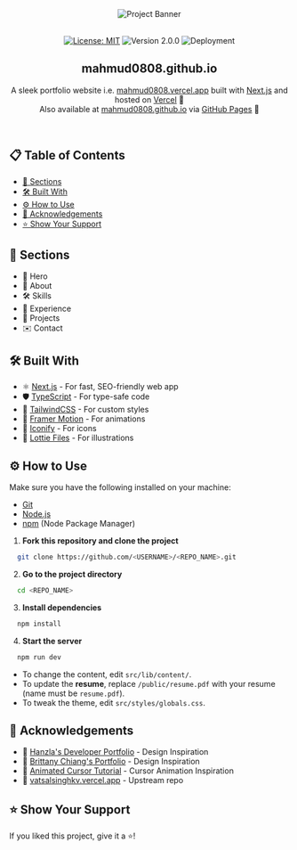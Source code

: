 <div align="center">
  <img src="https://i.postimg.cc/6tP4kmpn/mahmudul-hasan-portfolio.png" alt="Project Banner">
  <br />
  <br />
</div>

<p align="center">
  <a href="https://choosealicense.com/licenses/mit/"><img src="https://img.shields.io/badge/License-MIT-brightgreen?style=for-the-badge&color=1FAD58" alt="License: MIT" /></a>
  <img src="https://img.shields.io/badge/Version-2.0.0-blue?style=for-the-badge&color=35AFF1" alt="Version 2.0.0" />
  <img src="https://img.shields.io/github/actions/workflow/status/Mahmud0808/Mahmud0808.github.io/deploy.yml?branch=main&label=Deployment&style=for-the-badge" alt="Deployment">
</p>

<h2 align="center">mahmud0808.github.io</h2>

<p align="center">
  A sleek portfolio website i.e. <a href="https://mahmud0808.vercel.app" target="_blank">mahmud0808.vercel.app</a> built with <a href="https://nextjs.org/" target="_blank">Next.js</a> and hosted on <a href="https://vercel.com/" target="_blank">Vercel</a> 🌟 <br>
  Also available at <a href="https://mahmud0808.github.io" target="_blank">mahmud0808.github.io</a> via <a href="https://pages.github.com/" target="_blank">GitHub Pages</a> 🚀
</p>

<br>

## 📋 Table of Contents

- [📂 Sections](#-sections)
- [🛠 Built With](#-built-with)
- [⚙️ How to Use](#%EF%B8%8F-how-to-use)
- [🙏 Acknowledgements](#-acknowledgements)
- [⭐️ Show Your Support](#%EF%B8%8F-show-your-support)

## 📂 Sections

- 🚀 Hero
- 👤 About
- 🛠 Skills
- 💼 Experience
- 📁 Projects
- ✉️ Contact

## 🛠 Built With

- ⚛️ [Next.js](https://nextjs.org/) - For fast, SEO-friendly web app
- 🛡 [TypeScript](https://www.typescriptlang.org/) - For type-safe code
- 🎨 [TailwindCSS](https://tailwindcss.com/) - For custom styles
- 🎥 [Framer Motion](https://www.framer.com/motion/) - For animations
- 🌟 [Iconify](https://icon-sets.iconify.design/) - For icons
- 🎨 [Lottie Files](https://lottiefiles.com/) - For illustrations

## ⚙️ How to Use

Make sure you have the following installed on your machine:

- [Git](https://git-scm.com/)
- [Node.js](https://nodejs.org/en)
- [npm](https://www.npmjs.com/) (Node Package Manager)

1. **Fork this repository and clone the project**

```bash
  git clone https://github.com/<USERNAME>/<REPO_NAME>.git
```

2. **Go to the project directory**

```bash
  cd <REPO_NAME>
```

3. **Install dependencies**

```bash
  npm install
```

4. **Start the server**

```bash
  npm run dev
```

- To change the content, edit `src/lib/content/`.
- To update the **resume**, replace `/public/resume.pdf` with your resume (name must be `resume.pdf`).
- To tweak the theme, edit `src/styles/globals.css`.

## 🙏 Acknowledgements

- 🌟 [Hanzla's Developer Portfolio](https://developer-portfolio-1hanzla100.vercel.app/) - Design Inspiration
- 🌟 [Brittany Chiang's Portfolio](https://brittanychiang.com/) - Design Inspiration
- 🌟 [Animated Cursor Tutorial](https://dev.to/andrewchmr/awesome-animated-cursor-with-react-hooks-5ec3) - Cursor Animation Inspiration
- 🌟 [vatsalsinghkv.vercel.app](https://vatsalsinghkv.vercel.app) - Upstream repo

## ⭐️ Show Your Support

If you liked this project, give it a ⭐️!
